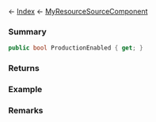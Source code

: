 ← [Index](Api-Index) ← [MyResourceSourceComponent](Sandbox.Game.EntityComponents.MyResourceSourceComponent)

### Summary

```csharp
public bool ProductionEnabled { get; }
```

### Returns

### Example

### Remarks

